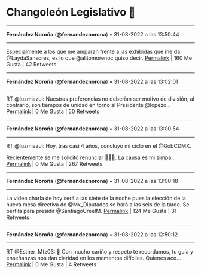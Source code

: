 # Changoleón Legislativo 🙈
*****
**Fernández Noroña** (**@fernandeznorona**) • 31-08-2022 a las 13:50:44
*****
Especialmente a los que me amparan frente a las exhibidas que me da @LaydaSansores, es lo que @alitomorenoc quiso decir.
[Permalink](https://twitter.com/fernandeznorona/status/1565094765573689348) | 160 Me Gusta | 42 Retweets
*****
**Fernández Noroña** (**@fernandeznorona**) • 31-08-2022 a las 13:02:01
*****
RT @luzmiazul: Nuestras preferencias no deberían ser motivo de división, al contrario, son tiempos de unidad en torno al Presidente @lopezo…
[Permalink](https://twitter.com/fernandeznorona/status/1565082503865671682) | 0 Me Gusta | 50 Retweets
*****
**Fernández Noroña** (**@fernandeznorona**) • 31-08-2022 a las 13:00:54
*****
RT @luzmiazul: Hoy, tras casi 4 años, concluyo mi ciclo en el @GobCDMX.


Recientemente se me solicitó renunciar 🤷🏻‍♀️. La causa es mi simpa…
[Permalink](https://twitter.com/fernandeznorona/status/1565082221278527489) | 0 Me Gusta | 267 Retweets
*****
**Fernández Noroña** (**@fernandeznorona**) • 31-08-2022 a las 13:00:18
*****
La video charla de hoy será a las siete de la noche pues la elección de la nueva mesa directiva de @Mx_Diputados se hará a las seis de la tarde. Se perfila para presidir @SantiagoCreelM.
[Permalink](https://twitter.com/fernandeznorona/status/1565082070615031810) | 124 Me Gusta | 31 Retweets
*****
**Fernández Noroña** (**@fernandeznorona**) • 31-08-2022 a las 12:50:12
*****
RT @Esther_Mtz03: 🖤 Con mucho cariño y respeto te recordamos, tu guía y enseñanzas nos dan claridad en los momentos difíciles. 
Quienes aco…
[Permalink](https://twitter.com/fernandeznorona/status/1565079531593121792) | 0 Me Gusta | 4 Retweets